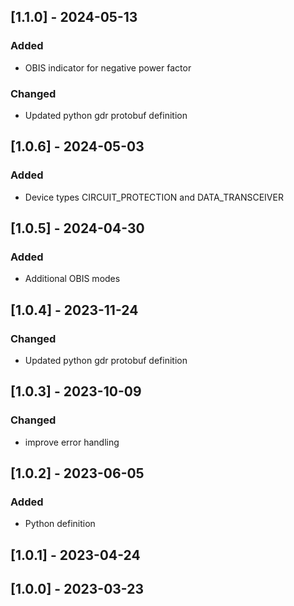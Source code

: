 ## [1.1.0] - 2024-05-13
### Added
- OBIS indicator for negative power factor

### Changed
- Updated python gdr protobuf definition

## [1.0.6] - 2024-05-03
### Added
- Device types CIRCUIT_PROTECTION and DATA_TRANSCEIVER

## [1.0.5] - 2024-04-30
### Added
- Additional OBIS modes

## [1.0.4] - 2023-11-24
### Changed
- Updated python gdr protobuf definition

## [1.0.3] - 2023-10-09
### Changed
- improve error handling

## [1.0.2] - 2023-06-05
### Added
- Python definition

## [1.0.1] - 2023-04-24

## [1.0.0] - 2023-03-23
